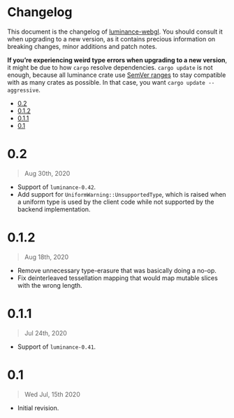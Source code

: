 # Changelog

This document is the changelog of [luminance-webgl](https://crates.io/crates/luminance-webgl).
You should consult it when upgrading to a new version, as it contains precious information on
breaking changes, minor additions and patch notes.

**If you’re experiencing weird type errors when upgrading to a new version**, it might be due to
how `cargo` resolve dependencies. `cargo update` is not enough, because all luminance crate use
[SemVer ranges](https://doc.rust-lang.org/cargo/reference/specifying-dependencies.html) to stay
compatible with as many crates as possible. In that case, you want `cargo update --aggressive`.

<!-- vim-markdown-toc GFM -->

* [0.2](#02)
* [0.1.2](#012)
* [0.1.1](#011)
* [0.1](#01)

<!-- vim-markdown-toc -->

# 0.2

> Aug 30th, 2020

- Support of `luminance-0.42`.
- Add support for `UniformWarning::UnsupportedType`, which is raised when a uniform type is used by the client
  code while not supported by the backend implementation.

# 0.1.2

> Aug 18th, 2020

- Remove unnecessary type-erasure that was basically doing a no-op.
- Fix deinterleaved tessellation mapping that would map mutable slices with the wrong length.

# 0.1.1

> Jul 24th, 2020

- Support of `luminance-0.41`.

# 0.1

> Wed Jul, 15th 2020

- Initial revision.

[luminance-webgl]: https://crates.io/crates/luminance-webgl
